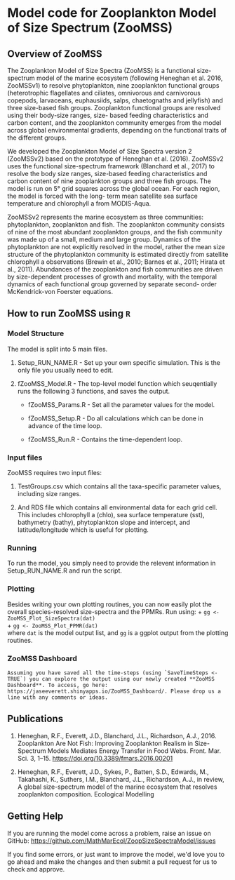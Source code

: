 # Model code for Zooplankton Model of Size Spectrum (ZooMSS)


## Overview of ZooMSS

The Zooplankton Model of Size Spectra (ZooMSS) is a functional size-spectrum model of the marine ecosystem (following Heneghan et al. 2016, ZooMSSv1) to resolve phytoplankton, nine zooplankton functional groups (heterotrophic flagellates and ciliates, omnivorous and carnivorous copepods, larvaceans, euphausiids, salps, chaetognaths and jellyfish) and three size-based fish groups. Zooplankton functional groups are resolved using their body-size ranges, size- based feeding characteristics and carbon content, and the zooplankton community emerges from the model across global environmental gradients, depending on the functional traits of the different groups. 

We developed the Zooplankton Model of Size Spectra version 2 (ZooMSSv2) based on the prototype of Heneghan et al. (2016). ZooMSSv2 uses the functional size-spectrum framework (Blanchard et al., 2017) to resolve the body size ranges, size-based feeding characteristics and carbon content of nine zooplankton groups and three fish groups. The model is run on 5° grid squares across the global ocean. For each region, the model is forced with the long- term mean satellite sea surface temperature and chlorophyll a from MODIS-Aqua.

ZooMSSv2 represents the marine ecosystem as three communities: phytoplankton, zooplankton and fish. The zooplankton community consists of nine of the most abundant zooplankton groups, and the fish community was made up of a small, medium and large group. Dynamics of the phytoplankton are not explicitly resolved in the model, rather the mean size structure of the phytoplankton community is estimated directly from satellite chlorophyll a observations (Brewin et al., 2010; Barnes et al., 2011; Hirata et al., 2011). Abundances of the zooplankton and fish communities are driven by size-dependent processes of growth and mortality, with the temporal dynamics of each functional group governed by separate second- order McKendrick-von Foerster equations.


## How to run ZooMSS using `R`

### Model Structure

The model is split into 5 main files.

1. Setup_RUN_NAME.R - Set up your own specific simulation. This is the only file you usually need to edit.

2. fZooMSS_Model.R - The top-level model function which seuqentially runs the following 3 functions, and saves the output.

    + fZooMSS_Params.R - Set all the parameter values for the model.
  
    + fZooMSS_Setup.R - Do all calculations which can be done in advance of the time loop.
  
    + fZooMSS_Run.R - Contains the time-dependent loop.

### Input files

ZooMSS requires two input files:   

1. TestGroups.csv which contains all the taxa-specific parameter values, including size ranges.   

2. And RDS file which contains all environmental data for each grid cell. This includes chlorophyll a (chlo), sea surface temperature (sst), bathymetry (bathy), phytoplankton slope and intercept, and latitude/longitude which is useful for plotting.   


### Running
To run the model, you simply need to provide the relevent information in Setup_RUN_NAME.R and run the script.

### Plotting
Besides writing your own plotting routines, you can now easily plot the overall species-resolved size-spectra and the PPMRs.
Run using:
	+ `gg <- ZooMSS_Plot_SizeSpectra(dat)`    
	+ `gg <- ZooMSS_Plot_PPMR(dat)`    
where `dat` is the model output list, and `gg` is a ggplot output from the plotting routines.

### ZooMSS Dashboard
	Assuming you have saved all the time-steps (using `SaveTimeSteps <- TRUE`) you can explore the output using our newly created **ZooMSS Dashboard**. To access, go here: https://jaseeverett.shinyapps.io/ZooMSS_Dashboard/. Please drop us a line with any comments or ideas.

## Publications

1. Heneghan, R.F., Everett, J.D., Blanchard, J.L., Richardson, A.J., 2016. Zooplankton Are Not Fish: Improving Zooplankton Realism in Size-Spectrum Models Mediates Energy Transfer in Food Webs. Front. Mar. Sci. 3, 1–15. https://doi.org/10.3389/fmars.2016.00201

2. Heneghan, R.F., Everett, J.D., Sykes, P., Batten, S.D., Edwards, M., Takahashi, K., Suthers, I.M.,  Blanchard, J.L., Richardson, A.J., in review, A global size-spectrum model of the marine ecosystem that resolves zooplankton composition. Ecological Modelling


## Getting Help

If you are running the model come across a problem, raise an issue on GitHub: https://github.com/MathMarEcol/ZoopSizeSpectraModel/issues

If you find some errors, or just want to improve the model, we'd love you to go ahead and make the changes and then submit a pull request for us to check and approve.


